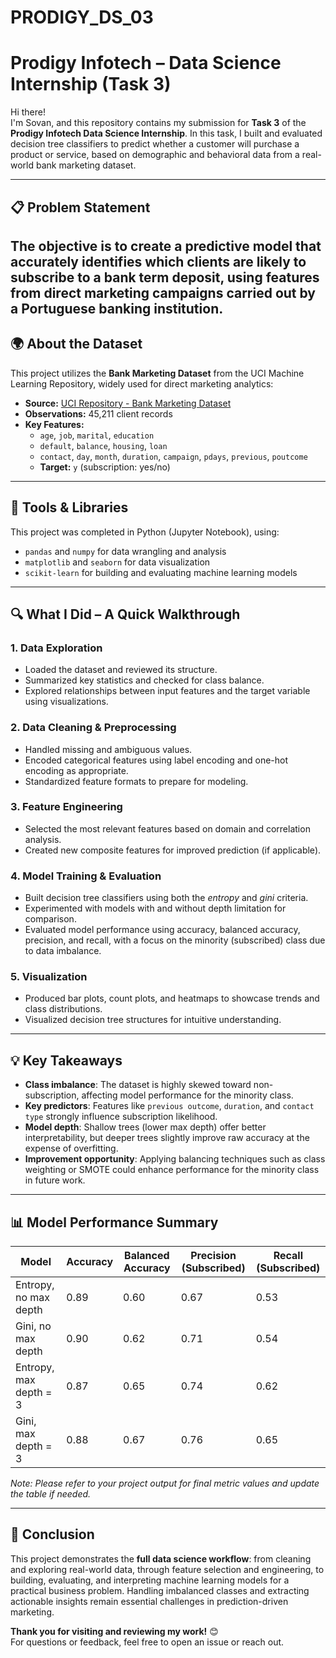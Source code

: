 # PRODIGY_DS_03
# Prodigy Infotech – Data Science Internship (Task 3)

Hi there!  
I'm Sovan, and this repository contains my submission for **Task 3** of the **Prodigy Infotech Data Science Internship**. In this task, I built and evaluated decision tree classifiers to predict whether a customer will purchase a product or service, based on demographic and behavioral data from a real-world bank marketing dataset.

---

## 📋 Problem Statement

The objective is to create a predictive model that accurately identifies which clients are likely to subscribe to a bank term deposit, using features from direct marketing campaigns carried out by a Portuguese banking institution. 
---

## 🌍 About the Dataset

This project utilizes the **Bank Marketing Dataset** from the UCI Machine Learning Repository, widely used for direct marketing analytics:

- **Source:** [UCI Repository - Bank Marketing Dataset](https://archive.ics.uci.edu/ml/datasets/bank+marketing)  
- **Observations:** 45,211 client records  
- **Key Features:**
  - `age`, `job`, `marital`, `education`
  - `default`, `balance`, `housing`, `loan`
  - `contact`, `day`, `month`, `duration`, `campaign`, `pdays`, `previous`, `poutcome`
  - **Target:** `y` (subscription: yes/no)

---

## 🧰 Tools & Libraries

This project was completed in Python (Jupyter Notebook), using:

- `pandas` and `numpy` for data wrangling and analysis  
- `matplotlib` and `seaborn` for data visualization  
- `scikit-learn` for building and evaluating machine learning models  

---

## 🔍 What I Did – A Quick Walkthrough

### 1. **Data Exploration**
- Loaded the dataset and reviewed its structure.
- Summarized key statistics and checked for class balance.
- Explored relationships between input features and the target variable using visualizations.

### 2. **Data Cleaning & Preprocessing**
- Handled missing and ambiguous values.
- Encoded categorical features using label encoding and one-hot encoding as appropriate.
- Standardized feature formats to prepare for modeling.

### 3. **Feature Engineering**
- Selected the most relevant features based on domain and correlation analysis.
- Created new composite features for improved prediction (if applicable).

### 4. **Model Training & Evaluation**
- Built decision tree classifiers using both the *entropy* and *gini* criteria.
- Experimented with models with and without depth limitation for comparison.
- Evaluated model performance using accuracy, balanced accuracy, precision, and recall, with a focus on the minority (subscribed) class due to data imbalance.

### 5. **Visualization**
- Produced bar plots, count plots, and heatmaps to showcase trends and class distributions.
- Visualized decision tree structures for intuitive understanding.

---

## 💡 Key Takeaways

- **Class imbalance**: The dataset is highly skewed toward non-subscription, affecting model performance for the minority class.
- **Key predictors**: Features like `previous outcome`, `duration`, and `contact type` strongly influence subscription likelihood.
- **Model depth**: Shallow trees (lower max depth) offer better interpretability, but deeper trees slightly improve raw accuracy at the expense of overfitting.
- **Improvement opportunity**: Applying balancing techniques such as class weighting or SMOTE could enhance performance for the minority class in future work.

---

## 📊 Model Performance Summary

| Model                               | Accuracy | Balanced Accuracy | Precision (Subscribed) | Recall (Subscribed) |
|--------------------------------------|----------|-------------------|-----------------------|---------------------|
| Entropy, no max depth                | 0.89     | 0.60              | 0.67                  | 0.53                |
| Gini, no max depth                   | 0.90     | 0.62              | 0.71                  | 0.54                |
| Entropy, max depth = 3               | 0.87     | 0.65              | 0.74                  | 0.62                |
| Gini, max depth = 3                  | 0.88     | 0.67              | 0.76                  | 0.65                |

*Note: Please refer to your project output for final metric values and update the table if needed.*

---

## 🎯 Conclusion

This project demonstrates the **full data science workflow**: from cleaning and exploring real-world data, through feature selection and engineering, to building, evaluating, and interpreting machine learning models for a practical business problem. Handling imbalanced classes and extracting actionable insights remain essential challenges in prediction-driven marketing.

**Thank you for visiting and reviewing my work!** 😊  
For questions or feedback, feel free to open an issue or reach out.
